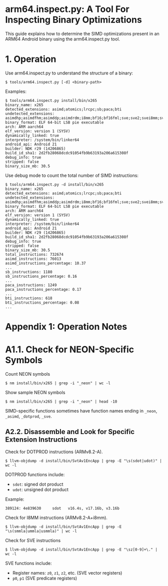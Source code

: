 # arm64.inspect.py: A Tool For Inspecting Binary Optimizations

This guide explains how to determine the SIMD optimizations present in an ARM64 Android binary using the arm64.inspect.py tool.


# 1. Operation

Use arm64.inspect.py to understand the structure of a binary:

```
$ tools/arm64.inspect.py [-d] <binary-path>
```

Examples:
```
$ tools/arm64.inspect.py install/bin/x265
binary_name: x265
detected_extensions: asimd;atomics;lrcpc;sb;paca;bti
undetected_extensions: asimdhp;asimdfhm;asimddp;asimdrdm;i8mm;bf16;bf16fml;sve;sve2;svei8mm;svebf16;sveaes;svepmull;svebitperm;svesha3;svesm4;fphp;fcma;frint;aes;pmull;sha1;sha2;sha3;sha512;sm3;sm4;dcpop;dcpodp;uscat;ilrcpc;dgh;wfxt;pacg;flagm;flagm2;jscvt;crc32;dit;cpuid;evtstrm
binary_format: ELF 64-bit LSB pie executable
arch: ARM aarch64
elf_version: version 1 (SYSV)
dynamically_linked: true
interpreter: /system/bin/linker64
android_api: Android 21
builder: NDK r29 (14206865)
build_id_sha1: 2d2fb28068dcdc91054fb9b63193a206a615308f
debug_info: true
stripped: false
binary_size_mb: 30.5
```

Use debug mode to count the total number of SIMD instructions:
```
$ tools/arm64.inspect.py -d install/bin/x265
binary_name: x265
detected_extensions: asimd;atomics;lrcpc;sb;paca;bti
undetected_extensions: asimdhp;asimdfhm;asimddp;asimdrdm;i8mm;bf16;bf16fml;sve;sve2;svei8mm;svebf16;sveaes;svepmull;svebitperm;svesha3;svesm4;fphp;fcma;frint;aes;pmull;sha1;sha2;sha3;sha512;sm3;sm4;dcpop;dcpodp;uscat;ilrcpc;dgh;wfxt;pacg;flagm;flagm2;jscvt;crc32;dit;cpuid;evtstrm
binary_format: ELF 64-bit LSB pie executable
arch: ARM aarch64
elf_version: version 1 (SYSV)
dynamically_linked: true
interpreter: /system/bin/linker64
android_api: Android 21
builder: NDK r29 (14206865)
build_id_sha1: 2d2fb28068dcdc91054fb9b63193a206a615308f
debug_info: true
stripped: false
binary_size_mb: 30.5
total_instructions: 732674
asimd_instructions: 76013
asimd_instructions_percentage: 10.37
...
sb_instructions: 1180
sb_instructions_percentage: 0.16
...
paca_instructions: 1249
paca_instructions_percentage: 0.17
...
bti_instructions: 618
bti_instructions_percentage: 0.08
...
```



# Appendix 1: Operation Notes

# A1.1. Check for NEON-Specific Symbols

Count NEON symbols
```
$ nm install/bin/x265 | grep -i "_neon" | wc -l
```

Show sample NEON symbols
```
$ nm install/bin/x265 | grep -i "_neon" | head -10
```

SIMD-specific functions sometimes have function names ending in `_neon`, `_asimd`, `_dotprod`, `_sve`.


## A2.2. Disassemble and Look for Specific Extension Instructions

Check for DOTPROD instructions (ARMv8.2-A).
```
$ llvm-objdump -d install/bin/SvtAv1EncApp | grep -E "\s(sdot|udot)" | wc -l
```

DOTPROD functions include:
* `sdot`: signed dot product
* `udot`: unsigned dot product


Example:
```
389124: 4e839630     sdot	v16.4s, v17.16b, v3.16b
```

Check for I8MM instructions (ARMv8.2-A+i8mm).
```
$ llvm-objdump -d install/bin/SvtAv1EncApp | grep -E "\s(smmla|ummla|usmmla)" | wc -l
```


Check for SVE instructions
```
$ llvm-objdump -d install/bin/SvtAv1EncApp | grep -E "\sz[0-9]+\." | wc -l
```

SVE functions include:
* Register names: `z0`, `z1`, `z2`, etc. (SVE vector registers)
* `p0`, `p1` (SVE predicate registers)
